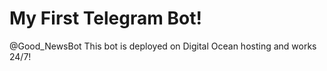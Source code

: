 # My First Telegram Bot!
@Good_NewsBot
This bot is deployed on Digital Ocean hosting and works 24/7!
